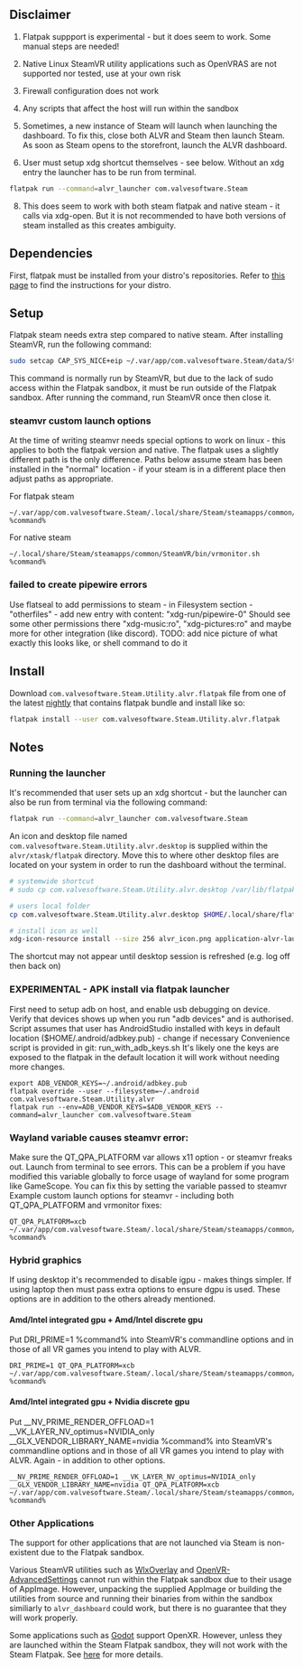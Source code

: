 ## Disclaimer

1. Flatpak suppport is experimental - but it does seem to work. Some manual steps are needed!

2. Native Linux SteamVR utility applications such as OpenVRAS are not supported nor tested, use at your own risk

3. Firewall configuration does not work

4. Any scripts that affect the host will run within the sandbox

5. Sometimes, a new instance of Steam will launch when launching the dashboard. To fix this, close both ALVR and Steam then launch Steam. As soon as Steam opens to the storefront, launch the ALVR dashboard.

6. User must setup xdg shortcut themselves - see below. Without an xdg entry the launcher has to be run from terminal.

```sh
flatpak run --command=alvr_launcher com.valvesoftware.Steam
```

8. This does seem to work with both steam flatpak and native steam - it calls via xdg-open. But it is not recommended to have both versions of steam installed as this creates ambiguity.

## Dependencies

First, flatpak must be installed from your distro's repositories. Refer to [this page](https://flatpak.org/setup/) to find the instructions for your distro.

## Setup

Flatpak steam needs extra step compared to native steam. After installing SteamVR, run the following command:

```sh
sudo setcap CAP_SYS_NICE+eip ~/.var/app/com.valvesoftware.Steam/data/Steam/steamapps/common/SteamVR/bin/linux64/vrcompositor-launcher
```

This command is normally run by SteamVR, but due to the lack of sudo access within the Flatpak sandbox, it must be run outside of the Flatpak sandbox. After running the command, run SteamVR once then close it.

### steamvr custom launch options
At the time of writing steamvr needs special options to work on linux - this applies to both the flatpak version and native. The flatpak uses a slightly different path is the only difference. Paths below assume steam has been installed in the "normal" location - if your steam is in a different place then adjust paths as appropriate.

For flatpak steam
```
~/.var/app/com.valvesoftware.Steam/.local/share/Steam/steamapps/common/SteamVR/bin/vrmonitor.sh %command%
```

For native steam
```
~/.local/share/Steam/steamapps/common/SteamVR/bin/vrmonitor.sh %command%
```

### failed to create pipewire errors
Use flatseal to add permissions to steam - in Filesystem section - "otherfiles" - add new entry with content: "xdg-run/pipewire-0"
Should see some other permissions there "xdg-music:ro", "xdg-pictures:ro" and maybe more for other integration (like discord).
TODO: add nice picture of what exactly this looks like, or shell command to do it

## Install

Download `com.valvesoftware.Steam.Utility.alvr.flatpak` file from one of the latest [nightly](https://github.com/alvr-org/ALVR-nightly/releases) that contains flatpak bundle and install like so:

```sh
flatpak install --user com.valvesoftware.Steam.Utility.alvr.flatpak
```

## Notes

### Running the launcher

It's recommended that user sets up an xdg shortcut - but the launcher can also be run from terminal via the following command:
```sh
flatpak run --command=alvr_launcher com.valvesoftware.Steam
```

An icon and desktop file named `com.valvesoftware.Steam.Utility.alvr.desktop` is supplied within the `alvr/xtask/flatpak` directory. Move this to where other desktop files are located on your system in order to run the dashboard without the terminal.

```sh
# systemwide shortcut
# sudo cp com.valvesoftware.Steam.Utility.alvr.desktop /var/lib/flatpak/exports/share/applications/ 

# users local folder
cp com.valvesoftware.Steam.Utility.alvr.desktop $HOME/.local/share/flatpak/exports/share/applications/

# install icon as well
xdg-icon-resource install --size 256 alvr_icon.png application-alvr-launcher
```

The shortcut may not appear until desktop session is refreshed (e.g. log off then back on)

### EXPERIMENTAL - APK install via flatpak launcher 
First need to setup adb on host, and enable usb debugging on device. Verify that devices shows up when you run "adb devices" and is authorised.
Script assumes that user has AndroidStudio installed with keys in default location ($HOME/.android/adbkey.pub) - change if necessary
Convenience script is provided in git: run_with_adb_keys.sh
It's likely one the keys are exposed to the flatpak in the default location it will work without needing more changes.
```
export ADB_VENDOR_KEYS=~/.android/adbkey.pub
flatpak override --user --filesystem=~/.android com.valvesoftware.Steam.Utility.alvr
flatpak run --env=ADB_VENDOR_KEYS=$ADB_VENDOR_KEYS --command=alvr_launcher com.valvesoftware.Steam
```

### Wayland variable causes steamvr error:
Make sure the QT_QPA_PLATFORM var allows x11 option - or steamvr freaks out. Launch from terminal to see errors.
This can be a problem if you have modified this variable globally to force usage of wayland for some program like GameScope. 
You can fix this by setting the variable passed to steamvr
Example custom launch options for steamvr - including both QT_QPA_PLATFORM and vrmonitor fixes:

```
QT_QPA_PLATFORM=xcb ~/.var/app/com.valvesoftware.Steam/.local/share/Steam/steamapps/common/SteamVR/bin/vrmonitor.sh %command%
```

### Hybrid graphics 
If using desktop it's recommended to disable igpu - makes things simpler. 
If using laptop then must pass extra options to ensure dgpu is used. These options are in addition to the others already mentioned.

#### Amd/Intel integrated gpu + Amd/Intel discrete gpu
Put DRI_PRIME=1 %command% into SteamVR's commandline options and in those of all VR games you intend to play with ALVR.
```
DRI_PRIME=1 QT_QPA_PLATFORM=xcb ~/.var/app/com.valvesoftware.Steam/.local/share/Steam/steamapps/common/SteamVR/bin/vrmonitor.sh %command%
```

#### Amd/Intel integrated gpu + Nvidia discrete gpu
Put __NV_PRIME_RENDER_OFFLOAD=1 __VK_LAYER_NV_optimus=NVIDIA_only __GLX_VENDOR_LIBRARY_NAME=nvidia %command% into SteamVR's commandline options and in those of all VR games you intend to play with ALVR. Again - in addition to other options.
```
__NV_PRIME_RENDER_OFFLOAD=1 __VK_LAYER_NV_optimus=NVIDIA_only __GLX_VENDOR_LIBRARY_NAME=nvidia QT_QPA_PLATFORM=xcb ~/.var/app/com.valvesoftware.Steam/.local/share/Steam/steamapps/common/SteamVR/bin/vrmonitor.sh %command%
```

### Other Applications

The support for other applications that are not launched via Steam is non-existent due to the Flatpak sandbox.

Various SteamVR utilities such as [WlxOverlay](https://github.com/galister/WlxOverlay) and [OpenVR-AdvancedSettings](https://github.com/OpenVR-Advanced-Settings/OpenVR-AdvancedSettings) cannot run within the Flatpak sandbox due to their usage of AppImage. However, unpacking the supplied AppImage or building the utilities from source and running their binaries from within the sandbox similiarly to `alvr_dashboard` could work, but there is no guarantee that they will work properly.

Some applications such as [Godot](https://godotengine.org) support OpenXR. However, unless they are launched within the Steam Flatpak sandbox, they will not work with the Steam Flatpak. See [here](https://github.com/flathub/com.valvesoftware.Steam/issues/1010) for more details.
